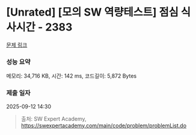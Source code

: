 # [Unrated] [모의 SW 역량테스트] 점심 식사시간 - 2383 

[문제 링크](https://swexpertacademy.com/main/code/problem/problemDetail.do?contestProbId=AV5-BEE6AK0DFAVl) 

### 성능 요약

메모리: 34,716 KB, 시간: 142 ms, 코드길이: 5,872 Bytes

### 제출 일자

2025-09-12 14:30



> 출처: SW Expert Academy, https://swexpertacademy.com/main/code/problem/problemList.do